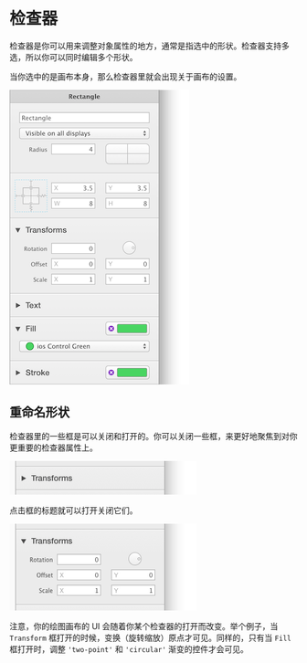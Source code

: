 # 检查器

检查器是你可以用来调整对象属性的地方，通常是指选中的形状。检查器支持多选，所以你可以同时编辑多个形状。

当你选中的是画布本身，那么检查器里就会出现关于画布的设置。

![检查器](./images/inspector.png)

## 重命名形状

检查器里的一些框是可以关闭和打开的。你可以关闭一些框，来更好地聚焦到对你更重要的检查器属性上。

![检查器关闭](./images/inspector_box_closed.png)

点击框的标题就可以打开关闭它们。

![检查器打开](./images/inspector_box_open.png)

注意，你的绘图画布的 UI 会随着你某个检查器的打开而改变。举个例子，当 `Transform` 框打开的时候，变换（旋转缩放）原点才可见。同样的，只有当 `Fill` 框打开时，调整 `'two-point'` 和 `'circular'` 渐变的控件才会可见。
